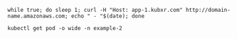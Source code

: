 ```while true; do sleep 1; curl -H "Host: app-1.kubxr.com" http://domain-name.amazonaws.com; echo " - "$(date); done```

```kubectl get pod -o wide -n example-2```